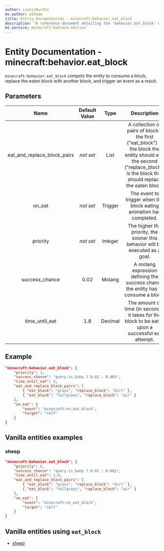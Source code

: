```yaml
---
author: iconicNurdle
ms.author: mikeam
title: Entity Documentation - minecraft:behavior.eat_block
description: "A reference document detailing the 'behavior.eat_block' entity goal"
ms.service: minecraft-bedrock-edition
---
```


# Entity Documentation - minecraft:behavior.eat_block

`minecraft:behavior.eat_block` compels the entity to consume a block, replace the eaten block with another block, and trigger an event as a result.

## Parameters

| Name| Default Value| Type| Description |
|:-----------:|:-----------:|:-----------:|:-----------:|
| eat_and_replace_block_pairs|*not set*| List| A collection of pairs of blocks; the first ("eat_block") is the block the entity should eat, the second ("replace_block") is the block that should replace the eaten block. |
| on_eat|*not set*| Trigger| The event to trigger when the block eating animation has completed. |
| priority|*not set*|Integer|The higher the priority, the sooner this behavior will be executed as a goal.|
| success_chance| 0.02| Molang| A molang expression defining the success chance the entity has to consume a block. |
| time_until_eat| 1.8| Decimal| The amount of time (in seconds) it takes for the block to be eaten upon a successful eat attempt. |

## Example

```json
"minecraft:behavior.eat_block": {
    "priority": 1,
    "success_chance": "query.is_baby ? 0.02 : 0.003",
    "time_until_eat": 3,
    "eat_and_replace_block_pairs": [
        { "eat_block": "grass", "replace_block": "dirt" },
        { "eat_block": "tallgrass", "replace_block": "air" }
    ],
    "on_eat": {
        "event": "minecraft:on_eat_block",
        "target": "self"
    }
}
```

## Vanilla entities examples

### sheep

```json
"minecraft:behavior.eat_block": {
    "priority": 6,
    "success_chance": "query.is_baby ? 0.02 : 0.001",
    "time_until_eat": 1.8,
    "eat_and_replace_block_pairs": [
        { "eat_block": "grass", "replace_block": "dirt" },
        { "eat_block": "tallgrass", "replace_block": "air" }
    ],
    "on_eat": {
        "event": "minecraft:on_eat_block",
        "target": "self"
    }
}
```

## Vanilla entities using `eat_block`

- [sheep](../../../../Source/VanillaBehaviorPack_Snippets/entities/sheep.md)

